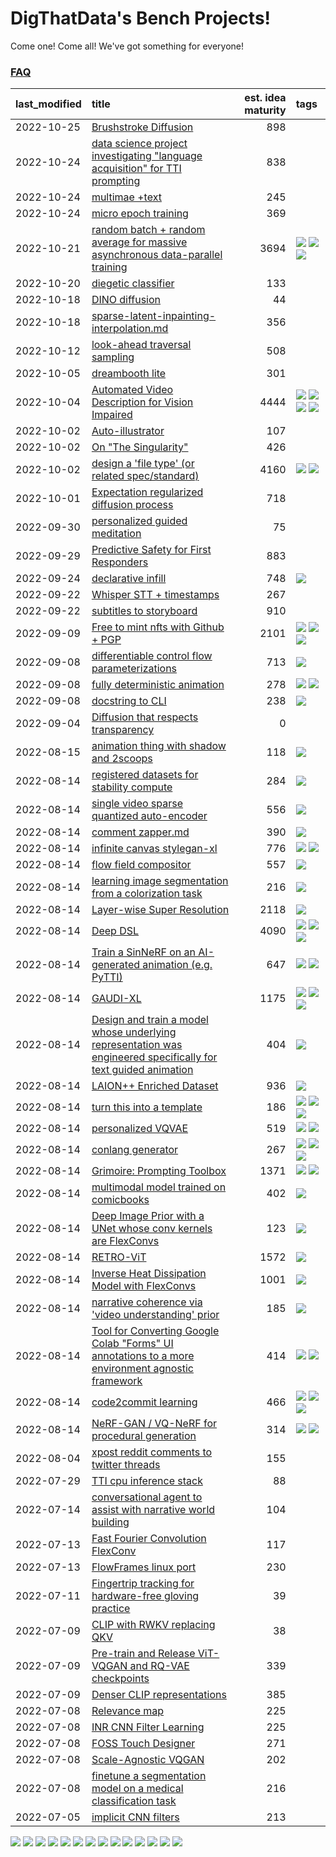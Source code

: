 # DigThatData's Bench Projects!

Come one! Come all! We've got something for everyone!

### [FAQ](https://github.com/dmarx/bench-warmers/blob/main/FAQ.md)

|last_modified|title|est. idea maturity|tags
|:---|:---|---:|:---|
|2022-10-25|[Brushstroke Diffusion](brushstroke-diffusion.md)|898||
|2022-10-24|[data science project investigating "language acquisition" for TTI prompting](tti_language_aqcuisition.md)|838||
|2022-10-24|[multimae +text](multimae_w_text.md)|245||
|2022-10-24|[micro epoch training](micro-epoch.md)|369||
|2022-10-21|[random batch + random average for massive asynchronous data-parallel training](async-evolutionary-ddp.md)|3694|![](https://img.shields.io/badge/tag-experimental-61717a) ![](https://img.shields.io/badge/tag-foundation-7ca620) ![](https://img.shields.io/badge/tag-tooling-33b5de)|
|2022-10-20|[diegetic classifier](diegetic-classifier.md)|133||
|2022-10-18|[DINO diffusion](DINO-diffusion.md)|44||
|2022-10-18|[sparse-latent-inpainting-interpolation.md](sparse-latent-inpainting-interpolation.md)|356||
|2022-10-12|[look-ahead traversal sampling](look-ahead-traversal-sampling.md)|508||
|2022-10-05|[dreambooth lite](dreambooth-lite.md)|301||
|2022-10-04|[Automated Video Description for Vision Impaired](automated-video-description.md)|4444|![](https://img.shields.io/badge/tag-accessibility-e2851f) ![](https://img.shields.io/badge/tag-dataset-4b9e32) ![](https://img.shields.io/badge/tag-foundation-7ca620) ![](https://img.shields.io/badge/tag-publicgood-72fcc)|
|2022-10-02|[Auto-illustrator](auto-illustrator.md)|107||
|2022-10-02|[On "The Singularity"](alternative-perspective-on-the-singularity.md)|426||
|2022-10-02|[design a 'file type' (or related spec/standard)](filetype-for-ai-art-and-animation.md)|4160|![](https://img.shields.io/badge/tag-animation-6f4790) ![](https://img.shields.io/badge/tag-tooling-33b5de)|
|2022-10-01|[Expectation regularized diffusion process](expectation-regularized-diffusion.md)|718||
|2022-09-30|[personalized guided meditation](personalized-guided-meditation.md)|75||
|2022-09-29|[Predictive Safety for First Responders](safety-officer.md)|883||
|2022-09-24|[declarative infill](declarative-infill.md)|748|![](https://img.shields.io/badge/tag-experimental-61717a)|
|2022-09-22|[Whisper STT + timestamps](whisper-stt-plus-timestamps.md)|267||
|2022-09-22|[subtitles to storyboard](subtitles-to-storyboard.md)|910||
|2022-09-09|[Free to mint nfts with Github + PGP](free-to-mint-nfts_git_plus_pgp.md)|2101|![](https://img.shields.io/badge/tag-publicgood-72fcc) ![](https://img.shields.io/badge/tag-tooling-33b5de) ![](https://img.shields.io/badge/tag-wip-25a9f1)|
|2022-09-08|[differentiable control flow parameterizations](differentiable-control-flow-parameterizations.md)|713|![](https://img.shields.io/badge/tag-experimental-61717a)|
|2022-09-08|[fully deterministic animation](fully-deterministic-animation.md)|278|![](https://img.shields.io/badge/tag-animation-6f4790) ![](https://img.shields.io/badge/tag-experimental-61717a)|
|2022-09-08|[docstring to CLI](docstring-to-cli.md)|238|![](https://img.shields.io/badge/tag-tooling-33b5de)|
|2022-09-04|[Diffusion that respects transparency](diffusion-that-respects-transparency.md)|0||
|2022-08-15|[animation thing with shadow and 2scoops](shadow-and2scoops-animation-thing.md)|118|![](https://img.shields.io/badge/tag-animation-6f4790)|
|2022-08-14|[registered datasets for stability compute](registered-datasets-for-sstability-compute.md)|284|![](https://img.shields.io/badge/tag-stability-9bf4b7)|
|2022-08-14|[single video sparse quantized auto-encoder](single_video_sparse_quantized_auto-encoder.md)|556|![](https://img.shields.io/badge/tag-animation-6f4790)|
|2022-08-14|[comment zapper.md](comment-zapper.md)|390|![](https://img.shields.io/badge/tag-tooling-33b5de)|
|2022-08-14|[infinite canvas stylegan-xl](infinite-canvas-stylegan-xl.md)|776|![](https://img.shields.io/badge/tag-animation-6f4790) ![](https://img.shields.io/badge/tag-experimental-61717a)|
|2022-08-14|[flow field compositor](flow-field-compositor.md)|557|![](https://img.shields.io/badge/tag-tooling-33b5de)|
|2022-08-14|[learning image segmentation from a colorization task](learning_image_segmentation_from_a_colorization_task.md)|216|![](https://img.shields.io/badge/tag-experimental-61717a)|
|2022-08-14|[Layer-wise Super Resolution](layerwise-and-objectwise-inpainting-and-super-resolution.md)|2118|![](https://img.shields.io/badge/tag-experimental-61717a)|
|2022-08-14|[Deep DSL](multistage-unsupervised-deep-DSL-learning-from-prompts-data.md)|4090|![](https://img.shields.io/badge/tag-experimental-61717a) ![](https://img.shields.io/badge/tag-prompting-473080) ![](https://img.shields.io/badge/tag-tooling-33b5de)|
|2022-08-14|[Train a SinNeRF on an AI-generated animation (e.g. PyTTI)](train_a_SinNeRF_on_a_pytti_animation.md)|647|![](https://img.shields.io/badge/tag-animation-6f4790) ![](https://img.shields.io/badge/tag-nerf-c5d714)|
|2022-08-14|[GAUDI-XL](gaudi-xl.md)|1175|![](https://img.shields.io/badge/tag-animation-6f4790) ![](https://img.shields.io/badge/tag-experimental-61717a) ![](https://img.shields.io/badge/tag-foundation-7ca620)|
|2022-08-14|[Design and train a model whose underlying representation was engineered specifically for text guided animation](image-model-designed-for-clip-guided-animation.md)|404|![](https://img.shields.io/badge/tag-animation-6f4790)|
|2022-08-14|[LAION++ Enriched Dataset](laion-plus-plus.md)|936|![](https://img.shields.io/badge/tag-dataset-4b9e32)|
|2022-08-14|[turn this into a template](benchwarmers-template.md)|186|![](https://img.shields.io/badge/tag-meta-84f8cf) ![](https://img.shields.io/badge/tag-tooling-33b5de) ![](https://img.shields.io/badge/tag-wip-25a9f1)|
|2022-08-14|[personalized VQVAE](personalized-vqvae.md)|519|![](https://img.shields.io/badge/tag-experimental-61717a) ![](https://img.shields.io/badge/tag-tooling-33b5de)|
|2022-08-14|[conlang generator](conlang_lm.md)|267|![](https://img.shields.io/badge/tag-carp-a168f4) ![](https://img.shields.io/badge/tag-dataset-4b9e32) ![](https://img.shields.io/badge/tag-experimental-61717a)|
|2022-08-14|[Grimoire: Prompting Toolbox](grimoire.md)|1371|![](https://img.shields.io/badge/tag-prompting-473080) ![](https://img.shields.io/badge/tag-tooling-33b5de)|
|2022-08-14|[multimodal model trained on comicbooks](multimodal-model-trained-on-comicbooks.md)|402|![](https://img.shields.io/badge/tag-foundation-7ca620)|
|2022-08-14|[Deep Image Prior with a UNet whose conv kernels are FlexConvs](FlexConv_DIP.md)|123|![](https://img.shields.io/badge/tag-experimental-61717a)|
|2022-08-14|[RETRO-ViT](RETRO-ViT.md)|1572|![](https://img.shields.io/badge/tag-experimental-61717a)|
|2022-08-14|[Inverse Heat Dissipation Model with FlexConvs](IHDM_with_FlexConvs.md)|1001|![](https://img.shields.io/badge/tag-experimental-61717a)|
|2022-08-14|[narrative coherence via 'video understanding' prior](narrative_coherence_via_video_understanding_prior.md)|185|![](https://img.shields.io/badge/tag-animation-6f4790)|
|2022-08-14|[Tool for Converting Google Colab "Forms" UI annotations to a more environment agnostic framework](colab-ui-converter.md)|414|![](https://img.shields.io/badge/tag-colab-0fcaa) ![](https://img.shields.io/badge/tag-tooling-33b5de)|
|2022-08-14|[code2commit learning](code2commit-learning.md)|466|![](https://img.shields.io/badge/tag-carp-a168f4) ![](https://img.shields.io/badge/tag-experimental-61717a) ![](https://img.shields.io/badge/tag-foundation-7ca620)|
|2022-08-14|[NeRF-GAN / VQ-NeRF for procedural generation](nerf-gan.md)|314|![](https://img.shields.io/badge/tag-animation-6f4790) ![](https://img.shields.io/badge/tag-nerf-c5d714)|
|2022-08-04|[xpost reddit comments to twitter threads](reddit2twitter.md)|155||
|2022-07-29|[TTI cpu inference stack](TTI-cpu-inference-stack.md)|88||
|2022-07-14|[conversational agent to assist with narrative world building](world-building-agent.md)|104||
|2022-07-13|[Fast Fourier Convolution FlexConv](FFC-Flexconv.md)|117||
|2022-07-13|[FlowFrames linux port](flowframes-linux-port.md)|230||
|2022-07-11|[Fingertrip tracking for hardware-free gloving practice](fingertrip_tracking_for_hardware_free_gloveing_practice.md)|39||
|2022-07-09|[CLIP with RWKV replacing QKV](RWKV-CLIP.md)|38||
|2022-07-09|[Pre-train and Release ViT-VQGAN and RQ-VAE checkpoints](pretrained_vit-vqgan_checkpoints.md)|339||
|2022-07-09|[Denser CLIP representations](denser-CLIP.md)|385||
|2022-07-08|[Relevance map](Relevance_map.md)|225||
|2022-07-08|[INR CNN Filter Learning](INR_CNN_filter_learning.md)|225||
|2022-07-08|[FOSS Touch Designer](FOSS_touch_designer.md)|271||
|2022-07-08|[Scale-Agnostic VQGAN](scale-agnostic_VQGAN.md)|202||
|2022-07-08|[finetune a segmentation model on a medical classification task](finetune_a_segmentation_model_on_a_medical_classification_task.md)|216||
|2022-07-05|[implicit CNN filters](implicit-cnn-filters.md)|213||

![](https://img.shields.io/badge/tag-nerf-c5d714) ![](https://img.shields.io/badge/tag-meta-84f8cf) ![](https://img.shields.io/badge/tag-stability-9bf4b7) ![](https://img.shields.io/badge/tag-animation-6f4790) ![](https://img.shields.io/badge/tag-prompting-473080) ![](https://img.shields.io/badge/tag-dataset-4b9e32) ![](https://img.shields.io/badge/tag-wip-25a9f1) ![](https://img.shields.io/badge/tag-tooling-33b5de) ![](https://img.shields.io/badge/tag-carp-a168f4) ![](https://img.shields.io/badge/tag-accessibility-e2851f) ![](https://img.shields.io/badge/tag-publicgood-72fcc) ![](https://img.shields.io/badge/tag-colab-0fcaa) ![](https://img.shields.io/badge/tag-foundation-7ca620) ![](https://img.shields.io/badge/tag-experimental-61717a)
